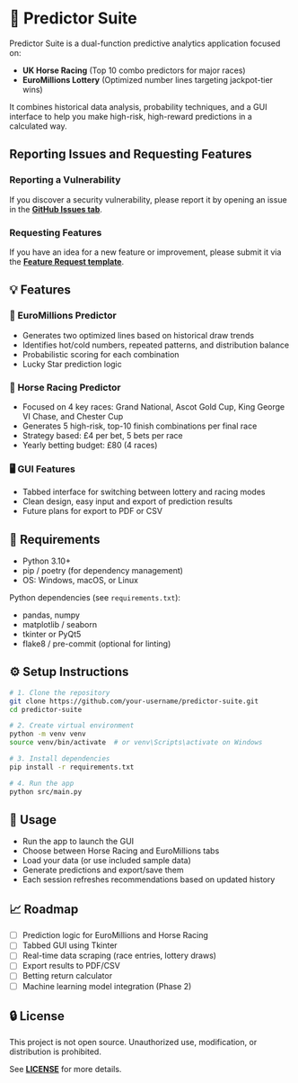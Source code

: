 # 🎯 Predictor Suite

Predictor Suite is a dual-function predictive analytics application focused on:
- **UK Horse Racing** (Top 10 combo predictors for major races)
- **EuroMillions Lottery** (Optimized number lines targeting jackpot-tier wins)

It combines historical data analysis, probability techniques, and a GUI interface to help you make high-risk, high-reward predictions in a calculated way.

## Reporting Issues and Requesting Features

### Reporting a Vulnerability
If you discover a security vulnerability, please report it by opening an issue in the **[GitHub Issues tab](../../issues/new?template=bug_report.md)**. 

### Requesting Features
If you have an idea for a new feature or improvement, please submit it via the **[Feature Request template](../../issues/new?template=feature_request.md)**.


## 💡 Features

### 🔹 EuroMillions Predictor
- Generates two optimized lines based on historical draw trends
- Identifies hot/cold numbers, repeated patterns, and distribution balance
- Probabilistic scoring for each combination
- Lucky Star prediction logic

### 🔹 Horse Racing Predictor
- Focused on 4 key races: Grand National, Ascot Gold Cup, King George VI Chase, and Chester Cup
- Generates 5 high-risk, top-10 finish combinations per final race
- Strategy based: £4 per bet, 5 bets per race
- Yearly betting budget: £80 (4 races)

### 🖥 GUI Features
- Tabbed interface for switching between lottery and racing modes
- Clean design, easy input and export of prediction results
- Future plans for export to PDF or CSV

## 🧰 Requirements

- Python 3.10+
- pip / poetry (for dependency management)
- OS: Windows, macOS, or Linux

Python dependencies (see `requirements.txt`):
- pandas, numpy
- matplotlib / seaborn
- tkinter or PyQt5
- flake8 / pre-commit (optional for linting)

## ⚙️ Setup Instructions

```bash
# 1. Clone the repository
git clone https://github.com/your-username/predictor-suite.git
cd predictor-suite

# 2. Create virtual environment
python -m venv venv
source venv/bin/activate  # or venv\Scripts\activate on Windows

# 3. Install dependencies
pip install -r requirements.txt

# 4. Run the app
python src/main.py

```

## 🚀 Usage

- Run the app to launch the GUI
- Choose between Horse Racing and EuroMillions tabs
- Load your data (or use included sample data)
- Generate predictions and export/save them
- Each session refreshes recommendations based on updated history

## 📈 Roadmap

- [ ]  Prediction logic for EuroMillions and Horse Racing
- [ ]  Tabbed GUI using Tkinter
- [ ]  Real-time data scraping (race entries, lottery draws)
- [ ]  Export results to PDF/CSV
- [ ]  Betting return calculator
- [ ]  Machine learning model integration (Phase 2)

## 🔒 License

This project is not open source. Unauthorized use, modification, or distribution is prohibited.

See **[LICENSE](LICENSE)** for more details.
